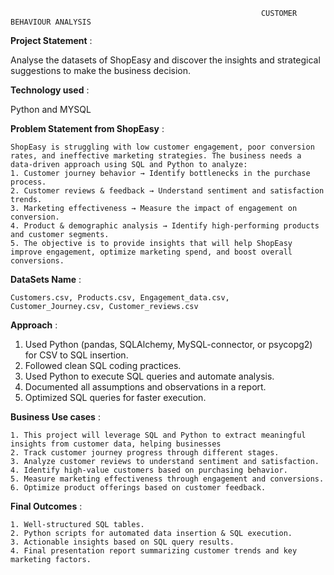                                                             CUSTOMER BEHAVIOUR ANALYSIS

**Project Statement** :

   Analyse the datasets of ShopEasy and discover the insights and strategical suggestions to make the business decision.  

**Technology used** :

   Python and MYSQL

**Problem Statement from ShopEasy** :

    ShopEasy is struggling with low customer engagement, poor conversion rates, and ineffective marketing strategies. The business needs a data-driven approach using SQL and Python to analyze:
    1. Customer journey behavior → Identify bottlenecks in the purchase process.
    2. Customer reviews & feedback → Understand sentiment and satisfaction trends.
    3. Marketing effectiveness → Measure the impact of engagement on conversion.
    4. Product & demographic analysis → Identify high-performing products and customer segments.
    5. The objective is to provide insights that will help ShopEasy improve engagement, optimize marketing spend, and boost overall conversions.

**DataSets Name** :

    Customers.csv, Products.csv, Engagement_data.csv, Customer_Journey.csv, Customer_reviews.csv

**Approach** : 

   1. Used Python (pandas, SQLAlchemy, MySQL-connector, or psycopg2) for CSV to SQL insertion.
   2. Followed clean SQL coding practices.
   3. Used Python to execute SQL queries and automate analysis.
   4. Documented all assumptions and observations in a report.
   5. Optimized SQL queries for faster execution.

**Business Use cases** : 
    
    1. This project will leverage SQL and Python to extract meaningful insights from customer data, helping businesses
    2. Track customer journey progress through different stages.
    3. Analyze customer reviews to understand sentiment and satisfaction.
    4. Identify high-value customers based on purchasing behavior.
    5. Measure marketing effectiveness through engagement and conversions.
    6. Optimize product offerings based on customer feedback.

**Final Outcomes** : 

    1. Well-structured SQL tables.
    2. Python scripts for automated data insertion & SQL execution.
    3. Actionable insights based on SQL query results.
    4. Final presentation report summarizing customer trends and key marketing factors.
    
